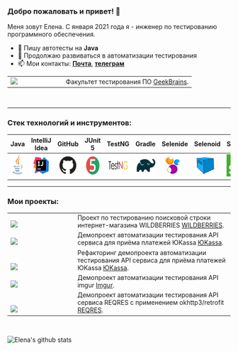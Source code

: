 ### Добро пожаловать и привет! :cherry_blossom:
Меня зовут Елена. С января 2021 года я - инженер по тестированию программного обеспечения.</br>
- 🔭 Пишу автотесты на **Java**
- 🌱 Продолжаю развиваться в автоматизации тестирования
- 📫 Мои контакты:  <a href="mailto:alx.elenapltnkv@gmail.com">**Почта**</a>, [**телеграм**](https://t.me/ESamigullaeva)

<table width="100%" border='0'>
   <tr> 
     <tr><td width="30%" valign="bottom"><img src="https://seeklogo.com/images/G/geekbrains-logo-1A602AF0F3-seeklogo.com.png"></td><td valign="middle">Факультет тестирования ПО <a target="_blank" href="https://gb.ru">GeekBrains</a>.</td></tr>
   </tr>
  </table>
  </br>

  
---
### Стек технологий и инструментов:

| Java                                                    | IntelliJ  <br>  Idea                                            | GitHub                                                    | JUnit 5                                                   | TestNG                                                    | Gradle                                                    | Selenide                                                    | Selenoid                                                    | Selenium                                                    | Allure<br/>Report                                                | Allure <br> TestOps                                               | Jenkins                                                    | Docker                                                    | Jira                                                    |                                                    Telegram |
|:--------------------------------------------------------|-----------------------------------------------------------------|-----------------------------------------------------------|-----------------------------------------------------------|-----------------------------------------------------------|-----------------------------------------------------------|-------------------------------------------------------------|-------------------------------------------------------------|-------------------------------------------------------------|------------------------------------------------------------------|-------------------------------------------------------------------|------------------------------------------------------------|-----------------------------------------------------------|---------------------------------------------------------|------------------------------------------------------------:|
| <img height="50" src="logo/Java.svg" width="50"/> | <img height="50" src="logo/Intelij_IDEA.svg" width="50"/> | <img height="50" src="logo/GitHub.svg" width="80"/> | <img height="50" src="logo/JUnit5.svg" width="50"/> | <img height="50" src="logo/TestNG.png" width="80"/> | <img height="50" src="logo/Gradle.svg" width="50"/> | <img height="50" src="logo/Selenide.svg" width="50"/> | <img height="50" src="logo/Selenoid.svg" width="50"/> | <img height="50" src="logo/Selenium.png" width="50"/> | <img height="50" src="logo/Allure_Report.svg" width="50"/> | <img height="50" src="logo/Allure_TestOps.svg" width="50"/> | <img height="50" src="logo/Jenkins.svg" width="50"/> | <img height="50" src="logo/Docker.svg" width="50"/> | <img height="50" src="logo/Jira.svg" width="50"/> | <img height="50" src="logo/Telegram.svg" width="50"/> |

----
  
### Мои проекты: 

<table width="100%" border='0'>
   <tr> 
     <tr><td width="30%" valign="bottom"><img src="[https://seeklogo.com/images/W/wildberries-logo-594D9A4F6F-seeklogo.com.png](https://static.wikia.nocookie.net/logopedia/images/4/41/Wildberries_2023_Pink.svg/revision/latest/scale-to-width-down/150?cb=20230812173510)"></td><td valign="middle">Проект по тестированию поисковой строки интернет-магазина WILDBERRIES <a target="_blank" href="https://github.com/elenapltnkv/wb">WILDBERRIES</a>.</td></tr>
   </tr>
    <tr> 
     <tr><td width="30%" valign="bottom"><img src="https://www.ph4.org/_RU/DL/LOGO/u/ukassa.gif"></td><td valign="middle">Демопроект автоматизации тестирования API сервиса для приёма платежей ЮKassa <a target="_blank" href="https://github.com/elenapltnkv/ukassa">ЮKassa</a>.</td></tr>
   </tr>
   <tr> 
     <tr><td width="30%" valign="bottom"><img src="https://www.ph4.org/_RU/DL/LOGO/u/ukassa.gif"></td><td valign="middle">Рефакторинг демопроекта автоматизации тестирования API сервиса для приёма платежей ЮKassa <a target="_blank" href="https://github.com/elenapltnkv/ukassaRefactor">ЮKassa</a>.</td></tr>
   </tr>
   <tr> 
     <tr><td width="30%" valign="bottom"><img src="https://seeklogo.com/images/I/imgur-logo-CE5908E8E9-seeklogo.com.png"></td><td valign="middle">Демопроект автоматизации тестирования API imgur <a target="_blank" href="https://github.com/elenapltnkv/backend-imgur-project">Imgur</a>.</td></tr>
   </tr>
   <tr> 
     <tr><td width="30%" valign="bottom"><img src="https://reqres.in/img/logo.png"></td><td valign="middle">Демопроект автоматизации тестирования API сервиса REQRES с применением okhttp3/retrofit <a target="_blank" href="https://github.com/elenapltnkv/retrofitOkHttpProject">REQRES</a>.</td></tr>
   </tr>
  </table>
  </br>

<!--
**elenapltnkv/elenapltnkv** is a ✨ _special_ ✨ repository because its `README.md` (this file) appears on your GitHub profile.

Here are some ideas to get you started:

- 🔭 I’m currently working on ...
- 🌱 I’m currently learning ...
- 👯 I’m looking to collaborate on ...
- 🤔 I’m looking for help with ...
- 💬 Ask me about ...
- 📫 How to reach me: ...
- 😄 Pronouns: ...
- ⚡ Fun fact: ...
-->
![Elena's github stats](https://github-readme-stats.vercel.app/api?username=elenapltnkv&show_icons=true&theme=radical)

